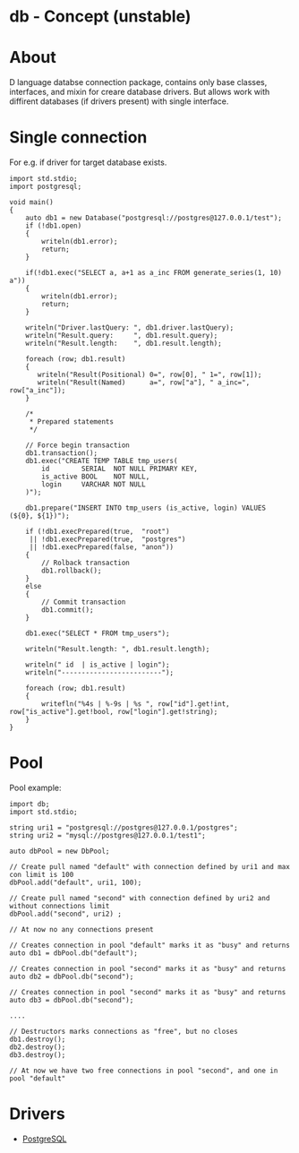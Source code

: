 db - Concept (unstable)
=======================

About
=====
D language databse connection package, contains only base classes, interfaces, and mixin for creare database drivers.
But allows work with diffirent databases (if drivers present) with single interface.

Single connection
=================
For e.g. if driver for target database exists.

    import std.stdio;
    import postgresql;

    void main()
    {
        auto db1 = new Database("postgresql://postgres@127.0.0.1/test");
        if (!db1.open)
        {
            writeln(db1.error);
            return;
        }

        if(!db1.exec("SELECT a, a+1 as a_inc FROM generate_series(1, 10) a"))
        {
            writeln(db1.error);
            return;
        }

        writeln("Driver.lastQuery: ", db1.driver.lastQuery);
        writeln("Result.query:     ", db1.result.query);
        writeln("Result.length:    ", db1.result.length);

        foreach (row; db1.result)
        {
           writeln("Result(Positional) 0=", row[0], " 1=", row[1]);
           writeln("Result(Named)      a=", row["a"], " a_inc=", row["a_inc"]);
        }

        /*
         * Prepared statements
         */
        
        // Force begin transaction
        db1.transaction();
        db1.exec("CREATE TEMP TABLE tmp_users(
            id        SERIAL  NOT NULL PRIMARY KEY,
            is_active BOOL    NOT NULL,
            login     VARCHAR NOT NULL
        )");
        
        db1.prepare("INSERT INTO tmp_users (is_active, login) VALUES (${0}, ${1})");
        
        if (!db1.execPrepared(true,  "root")
         || !db1.execPrepared(true,  "postgres")
         || !db1.execPrepared(false, "anon"))
        {
            // Rolback transaction
            db1.rollback();
        }
        else
        {
            // Commit transaction
            db1.commit();
        }
        
        db1.exec("SELECT * FROM tmp_users");

        writeln("Result.length: ", db1.result.length);

        writeln(" id  | is_active | login");
        writeln("-------------------------");

        foreach (row; db1.result)
        {
            writefln("%4s | %-9s | %s ", row["id"].get!int, row["is_active"].get!bool, row["login"].get!string);
        }
    }


Pool
====
Pool example:

    import db;
    import std.stdio;

    string uri1 = "postgresql://postgres@127.0.0.1/postgres";
    string uri2 = "mysql://postgres@127.0.0.1/test1";

    auto dbPool = new DbPool;

    // Create pull named "default" with connection defined by uri1 and max con limit is 100
    dbPool.add("default", uri1, 100);

    // Create pull named "second" with connection defined by uri2 and without connections limit
    dbPool.add("second", uri2) ;

    // At now no any connections present

    // Creates connection in pool "default" marks it as "busy" and returns
    auto db1 = dbPool.db("default");

    // Creates connection in pool "second" marks it as "busy" and returns
    auto db2 = dbPool.db("second");

    // Creates connection in pool "second" marks it as "busy" and returns
    auto db3 = dbPool.db("second");

    ....

    // Destructors marks connections as "free", but no closes
    db1.destroy();
    db2.destroy();
    db3.destroy();

    // At now we have two free connections in pool "second", and one in pool "default"

Drivers
=======

* [PostgreSQL](https://github.com/anton-dutov/db-postgresql)

